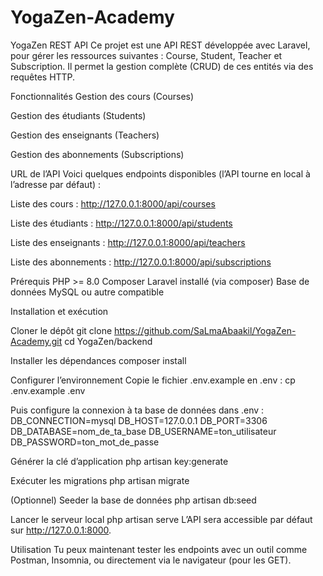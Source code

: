 # YogaZen-Academy

YogaZen REST API
Ce projet est une API REST développée avec Laravel, pour gérer les ressources suivantes : Course, Student, Teacher et Subscription.
Il permet la gestion complète (CRUD) de ces entités via des requêtes HTTP.

Fonctionnalités
Gestion des cours (Courses)

Gestion des étudiants (Students)

Gestion des enseignants (Teachers)

Gestion des abonnements (Subscriptions)


URL de l’API
Voici quelques endpoints disponibles (l’API tourne en local à l’adresse par défaut) :

Liste des cours : http://127.0.0.1:8000/api/courses

Liste des étudiants : http://127.0.0.1:8000/api/students

Liste des enseignants : http://127.0.0.1:8000/api/teachers

Liste des abonnements : http://127.0.0.1:8000/api/subscriptions

Prérequis
PHP >= 8.0
Composer
Laravel installé (via composer)
Base de données MySQL ou autre compatible

Installation et exécution

Cloner le dépôt
git clone https://github.com/SaLmaAbaakil/YogaZen-Academy.git
cd YogaZen/backend

Installer les dépendances
composer install

Configurer l’environnement
Copie le fichier .env.example en .env :
cp .env.example .env

Puis configure la connexion à ta base de données dans .env :
DB_CONNECTION=mysql
DB_HOST=127.0.0.1
DB_PORT=3306
DB_DATABASE=nom_de_ta_base
DB_USERNAME=ton_utilisateur
DB_PASSWORD=ton_mot_de_passe

Générer la clé d’application
php artisan key:generate

Exécuter les migrations
php artisan migrate

(Optionnel) Seeder la base de données
php artisan db:seed

Lancer le serveur local
php artisan serve
L’API sera accessible par défaut sur http://127.0.0.1:8000.

Utilisation
Tu peux maintenant tester les endpoints avec un outil comme Postman, Insomnia, ou directement via le navigateur (pour les GET).